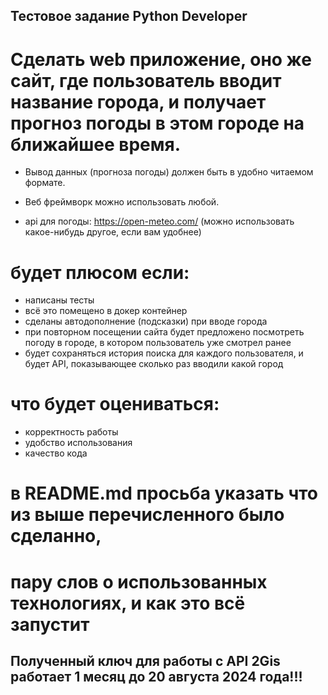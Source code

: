 ## Тестовое задание Python Developer 
# Сделать web приложение, оно же сайт, где пользователь вводит название города, и получает прогноз погоды в этом городе на ближайшее время.

 - Вывод данных (прогноза погоды) должен быть в удобно читаемом формате. 

 - Веб фреймворк можно использовать любой.

 - api для погоды: https://open-meteo.com/ (можно использовать какое-нибудь другое, если вам удобнее)

# будет плюсом если:
- написаны тесты
- всё это помещено в докер контейнер
- сделаны автодополнение (подсказки) при вводе города
- при повторном посещении сайта будет предложено посмотреть погоду в городе, в котором пользователь уже смотрел ранее
- будет сохраняться история поиска для каждого пользователя, и будет API, показывающее сколько раз вводили какой город
# что будет оцениваться:
- корректность работы
- удобство использования
- качество кода

# в README.md просьба указать что из выше перечисленного было сделанно,
# пару слов о использованных технологиях, и как это всё запустит

## Полученный ключ для работы с API 2Gis работает 1 месяц до 20 августа 2024 года!!!